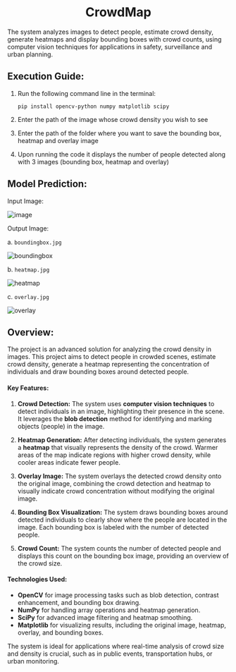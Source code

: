 <h1 align="center">CrowdMap</h1>
The system analyzes images to detect people, estimate crowd density, generate heatmaps and display bounding boxes with crowd counts, using computer vision techniques for applications in safety, surveillance and urban planning.

## Execution Guide:
1. Run the following command line in the terminal:
   ```
   pip install opencv-python numpy matplotlib scipy
   ```

2. Enter the path of the image whose crowd density you wish to see

3. Enter the path of the folder where you want to save the bounding box, heatmap and overlay image

4. Upon running the code it displays the number of people detected along with 3 images (bounding box, heatmap and overlay)

## Model Prediction:

  Input Image: 
  
  ![image](https://github.com/user-attachments/assets/a7b1ba69-1cf1-46ef-9c5c-d728f8e2b65b)

  Output Image:

  a. `boundingbox.jpg`

  ![boundingbox](https://github.com/user-attachments/assets/18a429f4-edbc-4d1f-bc40-585c6dad80aa)

  b. `heatmap.jpg`

  ![heatmap](https://github.com/user-attachments/assets/157b2d72-2e71-4673-a0e7-76b855dd4988)

  c. `overlay.jpg`

  ![overlay](https://github.com/user-attachments/assets/69b6a57b-5bdd-459c-8ea5-a0ba57faa889)
   
## Overview:
The project is an advanced solution for analyzing the crowd density in images. This project aims to detect people in crowded scenes, estimate crowd density, generate a heatmap representing the concentration of individuals and draw bounding boxes around detected people.

#### Key Features:
1. **Crowd Detection:** The system uses **computer vision techniques** to detect individuals in an image, highlighting their presence in the scene. It leverages the **blob detection** method for identifying and marking objects (people) in the image.
   
2. **Heatmap Generation:** After detecting individuals, the system generates a **heatmap** that visually represents the density of the crowd. Warmer areas of the map indicate regions with higher crowd density, while cooler areas indicate fewer people.
   
3. **Overlay Image:** The system overlays the detected crowd density onto the original image, combining the crowd detection and heatmap to visually indicate crowd concentration without modifying the original image.

4. **Bounding Box Visualization:** The system draws bounding boxes around detected individuals to clearly show where the people are located in the image. Each bounding box is labeled with the number of detected people.

5. **Crowd Count:** The system counts the number of detected people and displays this count on the bounding box image, providing an overview of the crowd size.

#### Technologies Used:
- **OpenCV** for image processing tasks such as blob detection, contrast enhancement, and bounding box drawing.
- **NumPy** for handling array operations and heatmap generation.
- **SciPy** for advanced image filtering and heatmap smoothing.
- **Matplotlib** for visualizing results, including the original image, heatmap, overlay, and bounding boxes.

The system is ideal for applications where real-time analysis of crowd size and density is crucial, such as in public events, transportation hubs, or urban monitoring.
